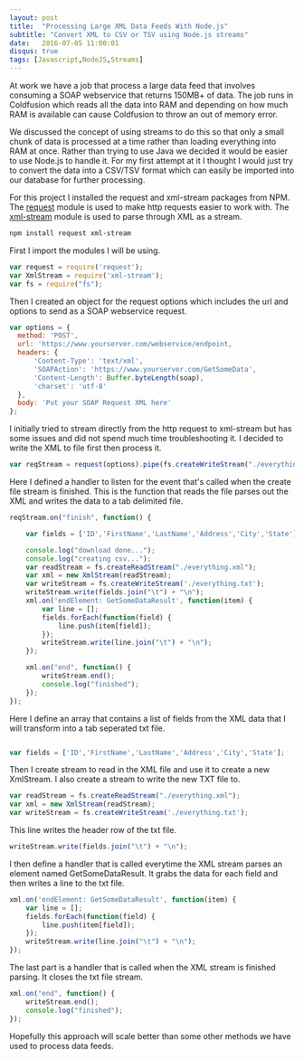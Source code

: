 ```yaml
---
layout: post
title:  "Processing Large XML Data Feeds With Node.js"
subtitle: "Convert XML to CSV or TSV using Node.js streams"
date:   2016-07-05 11:00:01
disqus: true
tags: [Javascript,NodeJS,Streams]
---
```

 
At work we have a job that process a large data feed that involves consuming a SOAP webservice that returns 150MB+ of data. The job runs in Coldfusion which reads all the data into RAM and depending on how much RAM is available can cause Coldfusion to throw an out of memory error.

We discussed the concept of using streams to do this so that only a small chunk of data is processed at a time rather than loading everything into RAM at once. Rather than trying to use Java we decided it would be easier to use Node.js to handle it. For my first attempt at it I thought I would just try to convert the data into a CSV/TSV format which can easily be imported into our database for further processing.

For this project I installed the request and xml-stream packages from NPM. The [request][request] module is used to make http requests easier to work with. The [xml-stream][xml-stream] module is used to parse through XML as a stream.

```bash
npm install request xml-stream
```

First I import the modules I will be using.

```javascript
var request = require('request');
var XmlStream = require('xml-stream');
var fs = require("fs");
```

Then I created an object for the request options which includes the url and options to send as a SOAP webservice request.

```javascript
var options = {
  method: 'POST',
  url: 'https://www.yourserver.com/webservice/endpoint,
  headers: {
      'Content-Type': 'text/xml',
      'SOAPAction': 'https://www.yourserver.com/GetSomeData',
      'Content-Length': Buffer.byteLength(soap),
      'charset': 'utf-8'
  },
  body: 'Put your SOAP Request XML here'
};
```

I initially tried to stream directly from the http request to xml-stream but has some issues and did not spend much time troubleshooting it. I decided to write the XML to file first then process it.

```javascript
var reqStream = request(options).pipe(fs.createWriteStream("./everything.xml"));
```

Here I defined a handler to listen for the event that's called when the create file stream is finished. This is the function that reads the file parses out the XML and writes the data to a tab delimited file.

```javascript
reqStream.on("finish", function() {

	var fields = ['ID','FirstName','LastName','Address','City','State'];

	console.log("download done...");
	console.log("creating csv...");
	var readStream = fs.createReadStream("./everything.xml");
	var xml = new XmlStream(readStream);
	var writeStream = fs.createWriteStream('./everything.txt');
	writeStream.write(fields.join("\t") + "\n");
	xml.on('endElement: GetSomeDataResult', function(item) {
		var line = [];
		fields.forEach(function(field) {
			line.push(item[field]);
		});
		writeStream.write(line.join("\t") + "\n");
	});

	xml.on("end", function() {
		writeStream.end();
		console.log("finished");
	});
});
```

Here I define an array that contains a list of fields from the XML data that I will transform into a tab seperated txt file.

```javascript

var fields = ['ID','FirstName','LastName','Address','City','State'];

```

Then I create stream to read in the XML file and use it to create a new XmlStream. I also create a stream to write the new TXT file to.

```javascript
var readStream = fs.createReadStream("./everything.xml");
var xml = new XmlStream(readStream);
var writeStream = fs.createWriteStream('./everything.txt');
```

This line writes the header row of the txt file.

```javascript
writeStream.write(fields.join("\t") + "\n");
```

I then define a handler that is called everytime the XML stream parses an element named GetSomeDataResult. It grabs the data for each field and then writes a line to the txt file.

```javascript
xml.on('endElement: GetSomeDataResult', function(item) {
	var line = [];
	fields.forEach(function(field) {
		line.push(item[field]);
	});
	writeStream.write(line.join("\t") + "\n");
});
```

The last part is a handler that is called when the XML stream is finished parsing. It closes the txt file stream.

```javascript
xml.on("end", function() {
	writeStream.end();
	console.log("finished");
});
```

Hopefully this approach will scale better than some other methods we have used to process data feeds.

[xml-stream]: 	https://github.com/assistunion/xml-stream
[request]:      https://github.com/request/request




